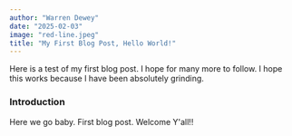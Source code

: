 ```yaml
---
author: "Warren Dewey"
date: "2025-02-03"
image: "red-line.jpeg"
title: "My First Blog Post, Hello World!"
---
```


Here is a test of my first blog post. I hope for many more to follow. I hope this works because I have been absolutely grinding.

### Introduction

Here we go baby. First blog post. Welcome Y'all!!
